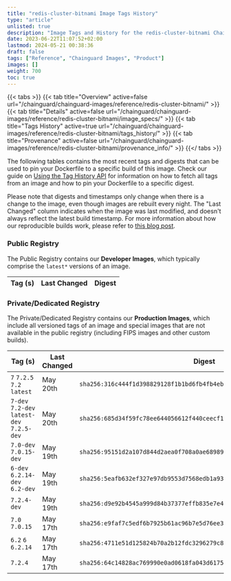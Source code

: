 ```yaml
---
title: "redis-cluster-bitnami Image Tags History"
type: "article"
unlisted: true
description: "Image Tags and History for the redis-cluster-bitnami Chainguard Image"
date: 2023-06-22T11:07:52+02:00
lastmod: 2024-05-21 00:38:36
draft: false
tags: ["Reference", "Chainguard Images", "Product"]
images: []
weight: 700
toc: true
---
```


{{< tabs >}}
{{< tab title="Overview" active=false url="/chainguard/chainguard-images/reference/redis-cluster-bitnami/" >}}
{{< tab title="Details" active=false url="/chainguard/chainguard-images/reference/redis-cluster-bitnami/image_specs/" >}}
{{< tab title="Tags History" active=true url="/chainguard/chainguard-images/reference/redis-cluster-bitnami/tags_history/" >}}
{{< tab title="Provenance" active=false url="/chainguard/chainguard-images/reference/redis-cluster-bitnami/provenance_info/" >}}
{{</ tabs >}}

The following tables contains the most recent tags and digests that can be used to pin your Dockerfile to a specific build of this image. Check our guide on [Using the Tag History API](/chainguard/chainguard-images/using-the-tag-history-api/) for information on how to fetch all tags from an image and how to pin your Dockerfile to a specific digest.

Please note that digests and timestamps only change when there is a change to the image, even though images are rebuilt every night. The "Last Changed" column indicates when the image was last modified, and doesn't always reflect the latest build timestamp. For more information about how our reproducible builds work, please refer to [this blog post](https://www.chainguard.dev/unchained/reproducing-chainguards-reproducible-image-builds).

### Public Registry
The Public Registry contains our **Developer Images**, which typically comprise the `latest*` versions of an image.

| Tag (s) | Last Changed | Digest |
|---------|--------------|--------|


### Private/Dedicated Registry
The Private/Dedicated Registry contains our **Production Images**, which include all versioned tags of an image and special images that are not available in the public registry (including FIPS images and other custom builds).

| Tag (s)                                     | Last Changed | Digest                                                                    |
|---------------------------------------------|--------------|---------------------------------------------------------------------------|
|  `7` `7.2.5` `7.2` `latest`                 | May 20th     | `sha256:316c444f1d398829128f1b1bd6fb4fb4eb968c4015ae3cd51ed49c38965f4eb4` |
|  `7-dev` `7.2-dev` `latest-dev` `7.2.5-dev` | May 20th     | `sha256:685d34f59fc78ee644056612f440ceecf1000087127847ef3bf1fa86df36a750` |
|  `7.0-dev` `7.0.15-dev`                     | May 19th     | `sha256:95151d2a107d844d2aea0f708a0ae689899022a9852502cbeb1db97f9512164d` |
|  `6-dev` `6.2.14-dev` `6.2-dev`             | May 19th     | `sha256:5eafb632ef327e97db9553d7568edb1a93b50a4a729862b238d7a10d464b04bc` |
|  `7.2.4-dev`                                | May 19th     | `sha256:d9e92b4545a999d84b37377effb835e7e49040a81f0fdca6346bd7f1316d2e3b` |
|  `7.0` `7.0.15`                             | May 17th     | `sha256:e9faf7c5edf6b7925b61ac96b7e5d76ee353f8e0dc86365e6d3f87205524c0c7` |
|  `6.2` `6` `6.2.14`                         | May 17th     | `sha256:4711e51d125824b70a2b12fdc3296279c8da9cae9d49584b3e0cb29b733da5cf` |
|  `7.2.4`                                    | May 17th     | `sha256:64c14828ac769990e0ad0618fa043d6175ddccd6af3e10533c599a71aadbd437` |

